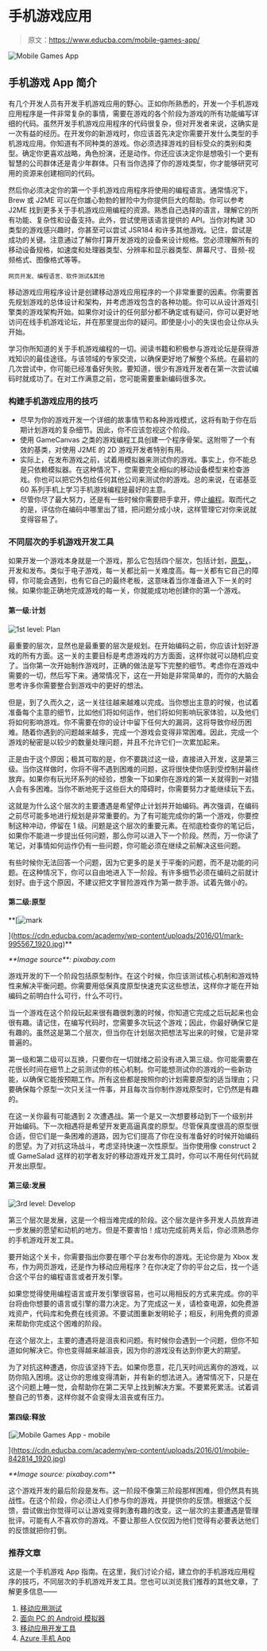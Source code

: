 # 手机游戏应用

> 原文：<https://www.educba.com/mobile-games-app/>

![Mobile Games App](img/420a966d80526d5221158ef104ba0e26.png)



## 手机游戏 App 简介

有几个开发人员有开发手机游戏应用的野心。正如你所熟悉的，开发一个手机游戏应用程序是一件非常复杂的事情，需要在游戏的各个阶段为游戏的所有功能编写详细的代码。虽然开发手机游戏应用程序的代码很复杂，但对开发者来说，这确实是一次有益的经历。在开发你的新游戏时，你应该首先决定你需要开发什么类型的手机游戏应用。你知道有不同种类的游戏。你必须选择游戏的目标受众的类别和类型。确定你更喜欢战略，角色扮演，还是动作。你还应该决定你是想吸引一个更有智慧的公司群体还是青少年群体。只有当你选择了你的游戏类型，你才能够研究可用的资源来创建相同的代码。

然后你必须决定你的第一个手机游戏应用程序将使用的编程语言。通常情况下，Brew 或 J2ME 可以在你雄心勃勃的冒险中为你提供巨大的帮助。你可以参考 J2ME 找到更多关于手机游戏应用编程的资源。熟悉自己选择的语言，理解它的所有功能、复杂性和设备支持。此外，尝试使用该语言提供的 API。当你对构建 3D 类型的游戏感兴趣时，你甚至可以尝试 JSR184 和许多其他游戏。记住，尝试是成功的关键。注意通过了解你打算开发游戏的设备来设计规格。您必须理解所有的移动设备规格，如速度和处理器类型、分辨率和显示器类型、屏幕尺寸、音频-视频格式、图像格式等等。

<small>网页开发、编程语言、软件测试&其他</small>

移动游戏应用程序设计是创建移动游戏应用程序的一个非常重要的因素。你需要首先规划游戏的总体设计和架构，并考虑游戏包含的各种功能。你可以从设计游戏引擎类的游戏架构开始。如果你对设计的任何部分都不确定或有疑问，你可以更好地访问在线手机游戏论坛，并在那里提出你的疑问。即使是小小的失误也会让你从头开始。

学习你所知道的关于手机游戏编程的一切。阅读书籍和积极参与游戏论坛是获得游戏知识的最佳途径。与该领域的专家交流，以确保更好地了解整个系统。在最初的几次尝试中，你可能已经准备好失败。要知道，很少有游戏开发者在第一次尝试编码时就成功了。在对工作满意之前，您可能需要重新编码很多次。

### 构建手机游戏应用的技巧

*   尽早为你的游戏开发一个详细的故事情节和各种游戏模式，这将有助于你在后期计划游戏的复杂细节。因此，你不应该忽视这个阶段。
*   使用 GameCanvas 之类的游戏编程工具创建一个程序骨架。这附带了一个有效的基类，对使用 J2ME 的 2D 游戏开发者特别有用。
*   实际上，在发布游戏之前，试着用模拟器来测试你的游戏。事实上，你不能总是只依赖模拟器。在这种情况下，您需要完全相似的移动设备模型来检查游戏。你也可以把它外包给任何其他公司来测试你的游戏。总的来说，在诺基亚 60 系列手机上学习手机游戏编程是最好的主意。
*   尽管你尽了最大努力，还是有一些时候你需要把手拿开，停止[编程](https://www.educba.com/concepts-of-programming-languages/)。取而代之的是，评估你在编码中哪里出了错，把问题分成小块，这样管理它对你来说就变得容易了。

### 不同层次的手机游戏开发工具

如果开发一个游戏本身就是一个游戏，那么它包括四个层次，包括计划，[原型，](https://www.educba.com/prototyping-tools/ "16 Quick Prototyping Tools for Design")，开发和发布。类似于电子游戏，每一关都比前一关难度高。每一关都有它自己的障碍，你可能会遇到，也有它自己的最终老板，这意味着当你准备进入下一关的时候。如果你能正确地完成游戏的每一关，你就能成功地创建你的第一个游戏。

#### 第一级:计划

#### 

![1st level: Plan](img/3b02afc244851475830e4f98f5bc906c.png)



最重要的层次，显然也是最重要的层次是规划。在开始编码之前，你应该计划好游戏的所有方面。这一关的主要目标是考虑游戏的方方面面，这样你就可以随机应变了。当你第一次开始制作游戏时，正确的做法是写下完整的细节。考虑你在游戏中需要的一切，然后写下来。通常情况下，这在一开始是非常简单的，而你的大脑会思考许多你需要整合到游戏中的更好的想法。

但是，到了久而久之，这一关往往越来越难以完成。当你想出主意的时候，也试着准备每个主意的细节，比如他们将如何运作，他们将如何影响玩家体验，以及他们将如何影响游戏。你不需要在你的设计中留下任何大的漏洞，这将导致你经历困难。随着你遇到的问题越来越多，完成一个游戏会变得非常困难。因此，完成一个游戏的秘密是以较少的数量处理问题，并且不允许它们一次累加起来。

正是由于这个原因；极其可取的是，你不要跳过这一级，直接进入开发，这是第三级。当你这样做时，你将不得不遇到困难的问题，这将很快使你感到受控制并最终放弃。如果你有玩光环系列的经验，想象一下如果你在游戏的第一关就得到一对猎人会有多困难。当你不断地死于这些巨大的障碍时，你需要努力才能继续玩下去。

这就是为什么这个层次的主要遭遇是希望停止计划并开始编码。再次强调，在编码之前尽可能多地进行规划是非常重要的。为了有可能完成你的第一个游戏，你要控制这种冲动，停留在 1 级。问题是这个层次的重要元素。在彻底检查你的笔记后，如果你不能进一步提出任何问题，那么你可以进入下一个阶段。然而，万一你读了笔记，对事情如何运作仍有一些问题，你可能必须在继续之前解决这些问题。

有些时候你无法回答一个问题，因为它更多的是关于平衡的问题，而不是功能的问题。在这种情况下，你可以自由地进入下一阶段。有许多细节必须在编码之前就计划好。由于这个原因，不建议把文字冒险游戏作为第一款手游。试着先做小的。

#### 第二级:原型

**[![mark](img/5b7003d148939863104d7cf84d618850.png)

](https://cdn.educba.com/academy/wp-content/uploads/2016/01/mark-995567_1920.jpg)** 

<address>**Image source**: pixabay.com</address>

游戏开发的下一个阶段包括原型制作。在这个时候，你应该测试核心机制和游戏特性来解决平衡问题。你需要用低保真度原型快速充实这些想法，这样你才能在开始编码之前明白什么可行，什么不可行。

当一个游戏在这个阶段玩起来很有趣很刺激的时候，你知道它完成之后玩起来也会很有趣。请记住，在编写代码时，您需要多次玩这个游戏；因此，你最好确保它是有趣的。虽然这是第二个层次，但当你在计划层次把想法写出来的时候，它是非常普遍的。

第一级和第二级可以互换，只要你在一切就绪之前没有进入第三级。你可能需要在花很长时间在细节上之前测试你的核心机制。你可能想测试你的游戏的一些新功能，以确保它能按预期工作。所有这些都是按照你的计划需要原型的适当理由；只要确保每个原型一次只关注一件事，并且每次当你制作游戏原型时，它仍然是有趣的。

在这一关你最有可能遇到 2 次遭遇战。第一个是又一次想要移动到下一个级别并开始编码。下一次相遇将是希望开发更高逼真度的原型。尽管保真度很高的原型很合适，但它们是一条困难的道路，因为它们提高了你在没有准备好的时候开始编码的愿望。为了对抗这场战斗，考虑坚持快速一次性原型。当你使用像 construct 2 或 GameSalad 这样的初学者友好的移动游戏开发工具时，你可以不用任何代码就开发出原型。

#### 第三级:发展

![3rd level: Develop](img/51b4a3ec0dc4dab9eadb41511ab1995f.png)



第三个层次是发展，这是一个相当难完成的阶段。这个层次是许多开发人员放弃进一步发展的愿望和动机的地方。但是不要害怕！成功完成前两关后，你必须熟悉你的手机游戏开发工具。

要开始这个关卡，你需要指出你要在哪个平台发布你的游戏。无论你是为 Xbox 发布，作为网页游戏，还是作为移动应用程序？在你决定了你的平台之后，找一个适合这个平台的编程语言或者开发引擎。

如果您觉得使用编程语言或开发引擎很容易，也可以用相反的方式来完成。你的平台将由你想要的语言或引擎的潜力决定。为了完成这一关，请检查电源，如免费游戏资产，代码库和免费在线资源。不要试图重新发明轮子；相反，利用免费的资源来帮助你完成这个困难的阶段。

在这个层次上，主要的遭遇将是沮丧和问题。有时候你会遇到一个问题，但你不知道如何解决它。你也变得越来越沮丧，因为你的游戏没有达到你更大的期望。

为了对抗这种遭遇，你应该坚持下去。如果你愿意，花几天时间远离你的游戏，以防你陷入困境。这让你的思维变得清新，并有新的想法进入。通常情况下，只是在这个问题上睡一觉，会帮助你在第二天早上找到解决方案。不要累死累活。试着调整自己的节奏，这样你就不会变得太沮丧或有压力。

#### 第四级:释放

[![Mobile Games App - mobile](img/9e063ff8973da138272defc07ca0b179.png)

](https://cdn.educba.com/academy/wp-content/uploads/2016/01/mobile-842814_1920.jpg) 

<address>**Image source: pixabay.com**</address>

这个游戏开发的最后阶段是发布。这一阶段不像第三阶段那样困难，但仍然具有挑战性。在这个阶段，你必须让人们参与你的游戏，并提供你的反馈。根据这个反馈，尝试做出你觉得可以让游戏变得刺激有趣的改变。这一层次的主要遭遇是管理批评。可能有人不喜欢你的游戏。不要让那些人仅仅因为他们觉得有必要表达他们的反馈就把你打倒。

### 推荐文章

这是一个手机游戏 App 指南。在这里，我们讨论介绍，建立你的手机游戏应用程序的技巧，不同层次的手机游戏开发工具。您也可以浏览我们推荐的其他文章，了解更多信息——

1.  [移动应用测试](https://www.educba.com/testing-of-mobile-application/)
2.  [面向 PC 的 Android 模拟器](https://www.educba.com/free-android-emulators-for-pc/)
3.  [移动应用开发工具](https://www.educba.com/mobile-apps-development-tools/)
4.  [Azure 手机 App](https://www.educba.com/azure-mobile-app/)






